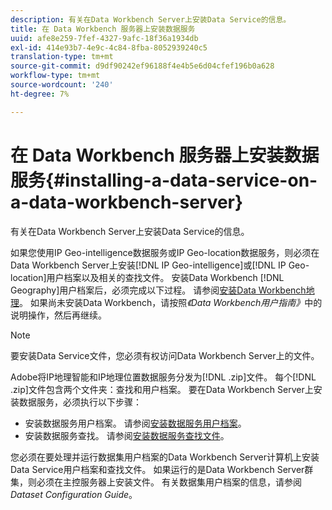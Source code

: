 ```yaml
---
description: 有关在Data Workbench Server上安装Data Service的信息。
title: 在 Data Workbench 服务器上安装数据服务
uuid: afe8e259-7fef-4327-9afc-18f36a1934db
exl-id: 414e93b7-4e9c-4c84-8fba-8052939240c5
translation-type: tm+mt
source-git-commit: d9df90242ef96188f4e4b5e6d04cfef196b0a628
workflow-type: tm+mt
source-wordcount: '240'
ht-degree: 7%

---
```


# 在 Data Workbench 服务器上安装数据服务{#installing-a-data-service-on-a-data-workbench-server}

有关在Data Workbench Server上安装Data Service的信息。

如果您使用IP Geo-intelligence数据服务或IP Geo-location数据服务，则必须在Data Workbench Server上安装[!DNL IP Geo-intelligence]或[!DNL IP Geo-location]用户档案以及相关的查找文件。 安装Data Workbench [!DNL Geography]用户档案后，必须完成以下过程。 请参阅[安装Data Workbench地理](../../../../home/c-geo-oview/c-inst-geo/c-inst-geo.md)。 如果尚未安装Data Workbench，请按照&#x200B;*《Data Workbench用户指南》*&#x200B;中的说明操作，然后再继续。

>[!NOTE]
>
>要安装Data Service文件，您必须有权访问Data Workbench Server上的文件。

Adobe将IP地理智能和IP地理位置数据服务分发为[!DNL .zip]文件。 每个[!DNL .zip]文件包含两个文件夹：查找和用户档案。 要在Data Workbench Server上安装数据服务，必须执行以下步骤：

* 安装数据服务用户档案。 请参阅[安装数据服务用户档案](../../../../home/c-geo-oview/c-wk-data-svcs/c-install-data-svc/c-inst-data-svc-prof.md)。
* 安装数据服务查找。 请参阅[安装数据服务查找文件](../../../../home/c-geo-oview/c-wk-data-svcs/c-install-data-svc/t-inst-data-svc-lkp-files.md)。

您必须在要处理并运行数据集用户档案的Data Workbench Server计算机上安装Data Service用户档案和查找文件。 如果运行的是Data Workbench Server群集，则必须在主控服务器上安装文件。 有关数据集用户档案的信息，请参阅&#x200B;*Dataset Configuration Guide*。
